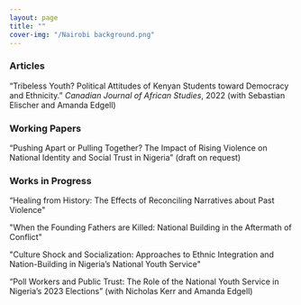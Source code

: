 ```yaml
---
layout: page
title: ""
cover-img: "/Nairobi background.png"
---
```


### Articles

“Tribeless Youth? Political Attitudes of Kenyan Students toward Democracy and Ethnicity.” *Canadian Journal of African Studies*, 2022 (with Sebastian Elischer and Amanda Edgell)

### Working Papers

“Pushing Apart or Pulling Together? The Impact of Rising Violence on National Identity and Social Trust in Nigeria” (draft on request)

### Works in Progress

“Healing from History: The Effects of Reconciling Narratives about Past Violence"  

"When the Founding Fathers are Killed: National Building in the Aftermath of Conflict"  

"Culture Shock and Socialization: Approaches to Ethnic Integration and Nation-Building in Nigeria’s National Youth Service"  

“Poll Workers and Public Trust: The Role of the National Youth Service in Nigeria’s 2023 Elections” (with Nicholas Kerr and Amanda Edgell)
